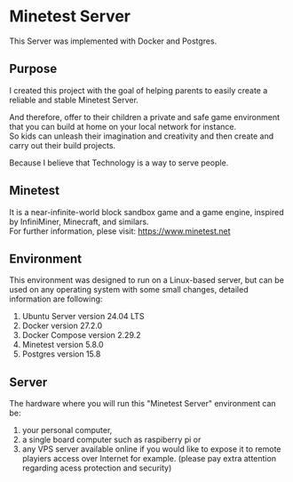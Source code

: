 # Minetest⁠ Server
This Server was implemented with Docker and Postgres.  


## Purpose
I created this project with the goal of helping parents to easily create a reliable and stable Minetest Server.

And therefore, offer to their children a private and safe game environment that you can build at home on your local network for instance.
<br> So kids can unleash their imagination and creativity and then create and carry out their build projects.

Because I believe that Technology is a way to serve people.


## Minetest
It is a near-infinite-world block sandbox game and a game engine, inspired by InfiniMiner, Minecraft, and similars.<br>
For further information, plese visit: https://www.minetest.net


## Environment
This environment was designed to run on a Linux-based server, but can be used on any operating system with some small changes, detailed information are following:

1. Ubuntu Server version 24.04 LTS
2. Docker version 27.2.0
3. Docker Compose version 2.29.2
4. Minetest version 5.8.0
5. Postgres version 15.8


## Server
The hardware where you will run this "Minetest Server" environment can be:
1. your personal computer,
2. a single board computer such as raspiberry pi or
3. any VPS server available online if you would like to expose it to remote playiers access over Internet for example. (please pay extra attention regarding acess protection and security)
